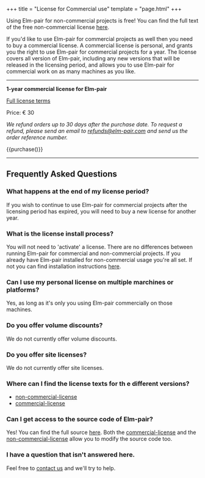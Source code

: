 +++
title = "License for Commercial use"
template = "page.html"
+++

Using Elm-pair for non-commercial projects is free! You can find the full text of the free non-commercial license [here][non-commercial-license].

If you'd like to use Elm-pair for commercial projects as well then you need to buy a commercial license. A commercial license is personal, and grants you the right to use Elm-pair for commercial projects for a year. The license covers all version of Elm-pair, including any new versions that will be released in the licensing period, and allows you to use Elm-pair for commercial work on as many machines as you like.

---
**1-year commercial license for Elm-pair**

[Full license terms][commercial-license]

Price: € 30

*We refund orders up to 30 days after the purchase date. To request a refund, please send an email to [refunds@elm-pair.com](mailto:refunds@jasperwoudenberg.com) and send us the order reference number.*

{{purchase()}}

---

## Frequently Asked Questions

### What happens at the end of my license period?

If you wish to continue to use Elm-pair for commercial projects after the licensing period has expired, you will need to buy a new license for another year.

### What is the license install process?

You will not need to 'activate' a license. There are no differences between running Elm-pair for commercial and non-commercial projects. If you already have Elm-pair installed for non-commercial usage you're all set. If not you can find installation instructions [here][installation instructions].

### Can I use my personal license on multiple marchines or platforms?

Yes, as long as it's only you using Elm-pair commercially on those machines.

### Do you offer volume discounts?

We do not currently offer volume discounts.

### Do you offer site licenses?

We do not currently offer site licenses.

### Where can I find the license texts for th e different versions?

- [non-commercial-license][]
- [commercial-license][]

### Can I get access to the source code of Elm-pair?

Yes! You can find the full source [here][source-code]. Both the [commercial-license][] and the [non-commercial-license][] allow you to modify the source code too.

### I have a question that isn't answered here.

Feel free to [contact us][support] and we'll try to help.

[non-commercial-license]: https://github.com/jwoudenberg/elm-pair/blob/main/LICENSE
[commercial-license]: /commercial-license.pdf
[installation instructions]: https://github.com/jwoudenberg/elm-pair/blob/main/README.md#installation
[source-code]: https://github.com/jwoudenberg/elm-pair
[support]: /support

